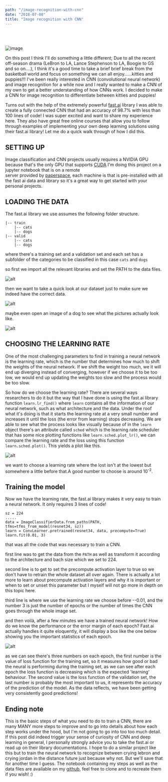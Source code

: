 ```yaml
---
path: "/image-recognition-with-cnn"
date: "2018-07-08"
title: "Image recognition with CNN"
---
```

<br />
<br />

![image](http://neuralnetworksanddeeplearning.com/images/tikz41.png)

On this post I think I'll do something a little different; Due to all the recent off-season drama (LeBron to LA,
Lance Stephenson to LA, Boogie to GS and so on....), I think it's a good time to take a brief brief break from 
the basketball world and focus on something we can all enjoy......kitties and puppies!!! I've been really 
interested in CNN (convolutional neural network) and image recognition for a while now and I really wanted to make 
a CNN of my own to get a better understanding of how CNNs work. I decided to make a CNN for image recognition to 
differentiate between kitties and puppies! 
 
Turns out with the help of the extremely powerful [fast.ai](http://www.fast.ai/) library I was able 
to create a fully connected CNN that had an accuracy of 98.7% with less than 100 lines of code! I was super 
excited and want to share my experience here. They also have great free online courses that allow you to follow 
through examples of implementing your own deep learning solutions using their fast.ai library! Let me do a quick
walk through of how I did this. 


<h2> SETTING UP </h2>

Image classification and CNN projects usually requires a NVIDIA GPU because that's the only GPU that supports 
 [CUDA](https://en.wikipedia.org/wiki/CUDA) I'm doing this project on a jupyter notebook that is on a remote  
 server provided by [paperspace](https://www.paperspace.com/), each machine is that is pre-installed with all
  the fast ai data and library so it's a great way to get started with your personal projects. 
  
<h2> LOADING THE DATA </h2>

The fast.ai library we use assumes the following folder structure. 

```aidl
|-- train
    |-- cats
    |-- dogs
|-- valid
    |-- cats
    |-- dogs

```

where there's a training set and a validation set and each set has a subfolder of the categories to be classified 
in this case `cats`  and  `dogs` 

so first we import all the relevant libraries and set the PATH to the data files. 

![alt](https://i.imgur.com/D4dBhXI.png)

then we want to take a quick look at our dataset just to make sure we indeed have the correct data. 

![alt](https://i.imgur.com/5aVCJte.png)

maybe even open an image of a dog to see what the pictures actually look like. 

![alt](https://i.imgur.com/mJrri1v.png)

<h2>CHOOSING THE LEARNING RATE</h2>

One of the most challenging parameters to find in training a neural network is the learning rate, which is the
number that determines how much to shift the weights of the neural network. If we shift the weight too much, we 
it will end up diverging instead of converging, however if we choose it to be too low, we would end up updating
the weights too slow and the process would be too slow. 

So how do we choose the learning rate? There are several ways researchers to do it but the way that I have done 
is using the fast.ai library function  `learn.lr_find()`  where  `learn`  contains all the information of our neural 
network, such as what architecture and the data. Under the roof what it's doing is that it starts the learning
rate at a very small number and increases it until the loss (the error from learning) stops decreasing. We are 
able to see what the process looks like visually because of in the  `learn`  object there's an attribute called
`sched`  which is the learning rate scheduler that has some nice plotting functions like `learn.sched.plot_lr()`,
 we can compare the learning rate and the loss using this function  `learn.sched.plot()`. This yields a plot like
 this. 
 
 ![alt](https://i.imgur.com/Aqnl16o.png)
 
 we want to choose a learning rate where the lost isn't at the lowest but somewhere a little before that.A good 
 number to choose is around 10<sup>-2</sup>. 
 
 <h2>Training the model</h2>
 
 Now we have the learning rate, the fast.ai library makes it very easy to train a neural network. It only requires 
 3 lines of code! 
 
 
```aidl
sz = 224
.....
data = ImageClassifierData.from_paths(PATH, tfms=tfms_from_model(resnet34, sz))
learn = ConvLearner.pretrained(resnet34, data, precompute=True)
learn.fit(0.01, 3)
```


that was all the code that was necessary to train a CNN. 

first line was to get the data from the `PATH` as well as transform it according to the architecture and bach size
 which we set to 224. 

second line is to get to set the precompute activation layer to true so we don't have to retrain the whole dataset all 
over again. There is actually a lot more to learn about precompute activation layers and why it is important or when to 
set or unset this parameter but I myself will not go more in depth on this topic here. 

third line is where we use the learning rate we choose before --0.01, and the number 3 is just the number of epochs or 
the number of times the CNN goes through the whole image set.

and then voilà, after a few minutes we have a trained neural network! How do we know the performance or the error margin 
of each epoch? Fast.ai actually handles it quite eloquently, it will display a box like the one below showing you the 
important statistics of each epoch. 

![alt](https://i.imgur.com/FGW36l5.png)

as we can see there's three numbers on each epoch, the first number is the value of loss function for the training set, 
so it measures how good or bad the neural is performing during the training set, as we can see after each epoch the loss 
function is decreasing which is the expected 'learning' behaviour. The second value is the loss function of the validation
set, the last number is probably the most important to us, it represents the accuracy of the prediction of the model. As the
data reflects, we have been getting very consistently good predictions! 

<h2>Ending note</h2>

This is the basic steps of what you need to do to train a CNN, there are many MANY more steps to improve and to go into
details about how each step works under the hood, but I'm not going to go into too too much detail. If this post did indeed
trigger your sense of curiosity of CNN and deep learning in general, I personally strongly advice you to take the fast.ai 
or read up on their library documentations. I hope to do a similar project like this but to train the neural network to 
recognize between crying lebron and crying jordan in the distance future just because why not. But we'll save that for 
another time I guess. The notebook containing my steps as well as the data files are available on my [github](https://github.com/raydeng2007), 
feel free to clone and to recreate them if you wish! :) 
 
 

